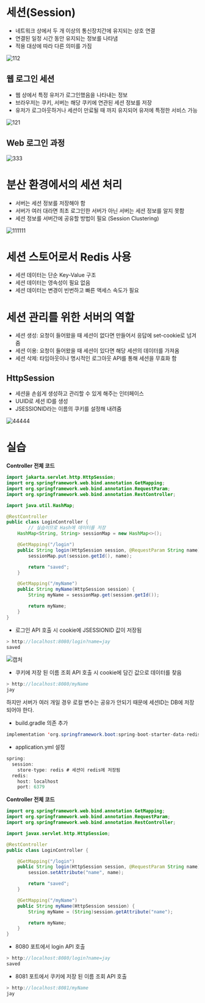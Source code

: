 # 세션(Session)

- 네트워크 상에서 두 개 이상의 통신장치간에 유지되는 상호 연결
- 연결된 일정 시간 동안 유지되는 정보를 나타냄
- 적용 대상에 따라 다른 의미를 가짐

![112](https://github.com/suhjaesuk/til/assets/110963294/8f1831cf-591d-4a27-b48d-299b6e1e484b)


## 웹 로그인 세션

- 웹 상에서 특정 유저가 로그인했음을 나타내는 정보
- 브라우저는 쿠키, 서버는 해당 쿠키에 연관된 세션 정보를 저장
- 유저가 로그아웃하거나 세션이 만료될 때 까지 유지되어 유저에 특정한 서비스 가능

![121](https://github.com/suhjaesuk/til/assets/110963294/f32b0f8d-fa2f-4cfb-88a1-6f4bb0a78879)


## Web 로그인 과정

![333](https://github.com/suhjaesuk/til/assets/110963294/f7eeae65-71c5-4dc8-b145-d7a82253a2e3)


# 분산 환경에서의 세션 처리

- 서버는 세션 정보를 저장해야 함
- 서버가 여러 대라면 최초 로그인한 서버가 아닌 서버는 세션 정보를 알지 못함
- 세션 정보를 서버간에 공유할 방법이 필요 (Session Clustering)

![111111](https://github.com/suhjaesuk/til/assets/110963294/c1c4a327-2a17-4f72-b590-a6b64dc10971)


# 세션 스토어로서 Redis 사용

- 세션 데이터는 단순 Key-Value 구조
- 세션 데이터는 영속성이 필요 없음
- 세션 데이터는 변경이 빈번하고 빠른 액세스 속도가 필요

# 세션 관리를 위한 서버의 역할

- 세션 생성: 요청이 들어왔을 때 세션이 없다면 만들어서 응답에 set-cookie로 넘겨줌
- 세션 이용: 요청이 들어왔을 때 세션이 있다면 해당 세션의 데이터를 가져옴
- 세션 삭제: 타임아웃이나 명시적인 로그아웃 API를 통해 세션을 무효화 함

## HttpSession

- 세션을 손쉽게 생성하고 관리할 수 있게 해주는 인터페이스
- UUID로 세션 ID를 생성
- JSESSIONID라는 이름의 쿠키를 설정해 내려줌

![44444](https://github.com/suhjaesuk/til/assets/110963294/9b949ade-4b44-47f1-98d7-196632e9f872)


# 실습

**Controller 전체 코드**

```java
import jakarta.servlet.http.HttpSession;
import org.springframework.web.bind.annotation.GetMapping;
import org.springframework.web.bind.annotation.RequestParam;
import org.springframework.web.bind.annotation.RestController;

import java.util.HashMap;

@RestController
public class LoginController {
		// 실습이므로 Hash에 데이터를 저장
    HashMap<String, String> sessionMap = new HashMap<>();

    @GetMapping("/login")
    public String login(HttpSession session, @RequestParam String name) {
        sessionMap.put(session.getId(), name);

        return "saved";
    }

    @GetMapping("/myName")
    public String myName(HttpSession session) {
        String myName = sessionMap.get(session.getId());

        return myName;
    }
}
```

- 로그인 API 호출 시 cookie에 JSESSIONID 값이 저장됨

```java
> http://localhost:8080/login?name=jay
saved
```

![캡처](https://github.com/suhjaesuk/til/assets/110963294/6404c127-97ad-4456-9b6e-83c278c3388e)


- 쿠키에 저장 된 이름 조회 API 호출 시 cookie에 담긴 값으로 데이터를 찾음

```java
> http://localhost:8080/myName
jay
```

하지만 서버가 여러 개일 경우 로컬 변수는 공유가 안되기 때문에 세션ID는 DB에 저장되어야 한다.

- build.gradle 의존 추가

```java
implementation 'org.springframework.boot:spring-boot-starter-data-redis'
```

- application.yml 설정

```java
spring:
  session:
    store-type: redis # 세션이 redis에 저장됨
  redis:
    host: localhost
    port: 6379
```

**Controller 전체 코드**

```java
import org.springframework.web.bind.annotation.GetMapping;
import org.springframework.web.bind.annotation.RequestParam;
import org.springframework.web.bind.annotation.RestController;

import javax.servlet.http.HttpSession;

@RestController
public class LoginController {

    @GetMapping("/login")
    public String login(HttpSession session, @RequestParam String name) {
        session.setAttribute("name", name);

        return "saved";
    }

    @GetMapping("/myName")
    public String myName(HttpSession session) {
        String myName = (String)session.getAttribute("name");

        return myName;
    }
}
```

- 8080 포트에서 login API 호출

```java
> http://localhost:8080/login?name=jay
saved
```

- 8081 포트에서 쿠키에 저장 된 이름 조회 API 호출

```java
> http://localhost:8081/myName
jay
```
